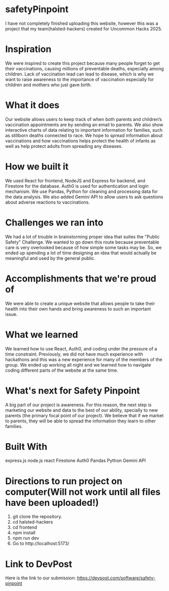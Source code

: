 # safetyPinpoint

I have not completely finished uploading this website, however this was a project that my team(halsted-hackers) created for Uncommon Hacks 2025.

# Inspiration
We were inspired to create this project because many people forget to get their vaccinations, causing millions of preventable deaths, especially among children. Lack of vaccination lead can lead to disease, which is why we want to raise awareness to the importance of vaccination especially for children and mothers who just gave birth.

# What it does
Our website allows users to keep track of when both parents and children’s vaccination appointments are by sending an email to parents. We also show interactive charts of data relating to important information for families, such as stillborn deaths connected to race. We hope to spread information about vaccinations and how vaccinations helps protect the health of infants as well as help protect adults from spreading any diseases.

# How we built it
We used React for frontend, NodeJS and Express for backend, and Firestore for the database. Auth0 is used for authentication and login mechanism. We use Pandas, Python for cleaning and processing data for the data analysis. We also added Gemini API to allow users to ask questions about adverse reactions to vaccinations.

# Challenges we ran into
We had a lot of trouble in brainstorming proper idea that suites the "Public Safety" Challenge. We wanted to go down this route because preventable care is very overlooked because of how simple some tasks may be. So, we ended up spending a lot of time designing an idea that would actually be meaningful and used by the general public.

# Accomplishments that we're proud of
We were able to create a unique website that allows people to take their health into their own hands and bring awareness to such an important issue.

# What we learned
We learned how to use React, Auth0, and coding under the pressure of a time constraint. Previously, we did not have much experience with hackathons and this was a new experience for many of the members of the group. We ended up working all night and we learned how to navigate coding different parts of the website at the same time.

# What's next for Safety Pinpoint
A big part of our project is awareness. For this reason, the next step is marketing our website and data to the best of our ability, specially to new parents (the primary focal point of our project). We believe that if we market to parents, they will be able to spread the information they learn to other families.

# Built With
express.js
node.js
react
Firestone
Auth0
Pandas
Python
Gemini API

# Directions to run project on computer(Will not work until all files have been uploaded!)
1. git clone the repository.
2. cd halsted-hackers
3. cd frontend
4. npm install
5. npm run dev
6. Go to http://localhost:5173/

# Link to DevPost

Here is the link to our submission: https://devpost.com/software/safety-pinpoint
